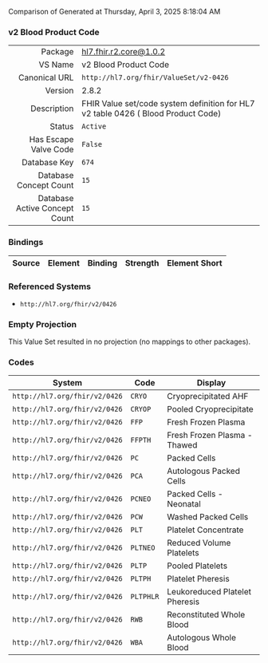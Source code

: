 Comparison of 
Generated at Thursday, April 3, 2025 8:18:04 AM

### v2 Blood Product Code

|      |     |
| ---: | --- |
| Package | hl7.fhir.r2.core@1.0.2 |
| VS Name | v2 Blood Product Code |
| Canonical URL | `http://hl7.org/fhir/ValueSet/v2-0426` |
| Version | 2.8.2 |
| Description | FHIR Value set/code system definition for HL7 v2 table 0426 ( Blood Product Code) |
| Status | `Active` |
| Has Escape Valve Code | `False` |
| Database Key | `674` |
| Database Concept Count | `15` |
| Database Active Concept Count | `15` |
### Bindings

| Source | Element | Binding | Strength | Element Short |
| ------ | ------- | ------- | -------- | ------------- |

### Referenced Systems

* `http://hl7.org/fhir/v2/0426`
### Empty Projection

This Value Set resulted in no projection (no mappings to other packages).

### Codes

| System | Code | Display |
| ------ | ---- | ------- |
| `http://hl7.org/fhir/v2/0426` | `CRYO` | Cryoprecipitated AHF |
| `http://hl7.org/fhir/v2/0426` | `CRYOP` | Pooled Cryoprecipitate |
| `http://hl7.org/fhir/v2/0426` | `FFP` | Fresh Frozen Plasma |
| `http://hl7.org/fhir/v2/0426` | `FFPTH` | Fresh Frozen Plasma - Thawed |
| `http://hl7.org/fhir/v2/0426` | `PC` | Packed Cells |
| `http://hl7.org/fhir/v2/0426` | `PCA` | Autologous Packed Cells |
| `http://hl7.org/fhir/v2/0426` | `PCNEO` | Packed Cells - Neonatal |
| `http://hl7.org/fhir/v2/0426` | `PCW` | Washed Packed Cells |
| `http://hl7.org/fhir/v2/0426` | `PLT` | Platelet Concentrate |
| `http://hl7.org/fhir/v2/0426` | `PLTNEO` | Reduced Volume Platelets |
| `http://hl7.org/fhir/v2/0426` | `PLTP` | Pooled Platelets |
| `http://hl7.org/fhir/v2/0426` | `PLTPH` | Platelet Pheresis |
| `http://hl7.org/fhir/v2/0426` | `PLTPHLR` | Leukoreduced Platelet Pheresis |
| `http://hl7.org/fhir/v2/0426` | `RWB` | Reconstituted Whole Blood |
| `http://hl7.org/fhir/v2/0426` | `WBA` | Autologous Whole Blood |
